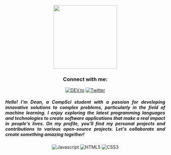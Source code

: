 <!-- Machine Learning GIF -->
<div id="header" align="center">
    <img src="https://media.giphy.com/media/v1.Y2lkPTc5MGI3NjExZjBjMjg2ZmU5NzRjZTQ4ZjZmMTEwYmQ2NzQyZDUyNTRiMzllNWJmNSZlcD12MV9pbnRlcm5hbF9naWZzX2dpZklkJmN0PXM/F04IIH8SwCB6iBa36I/giphy-downsized-large.gif" height="200px" width="auto">
</div>

<!-- Social Links -->
<h3 align="center">Connect with me:</h3>
<p align="center">
<a href="https://dev.to/deanjdev" target="blank"><img src="https://img.shields.io/badge/-deanjdev-blue?logo=twitter&logoColor=white&style=for-the-badge&logoWidth=20" alt="DEV.to"></a>
<a href="https://twitter.com/deandotdev" target="_blank"><img src="https://img.shields.io/badge/-deandotdev-blue?logo=twitter&logoColor=white&style=for-the-badge&logoWidth=20" alt="Twitter"></a>
</p>

<!-- Introduction Message -->
<h5 align="justify">Hello! I'm Dean, a CompSci student with a passion for developing innovative solutions to complex problems, particularly in the field of machine learning. I enjoy exploring the latest programming languages and technologies to create software applications that make a real impact in people's lives. On my profile, you'll find my personal projects and contributions to various open-source projects. Let's collaborate and create something amazing together!</h5>





<!-- Languages -->
<div align="center">
    <img src="https://img.shields.io/badge/-JavaScript-F7DF1E?logo=javascript&logoColor=black&style=for-the-badge&logoWidth=20" alt="Javascript">
    <img src="https://img.shields.io/badge/-HTML5-E34F26?logo=html5&logoColor=white&style=for-the-badge&logoWidth=20" alt="HTML5">
    <img src="https://img.shields.io/badge/-CSS3-1572B6?logo=css3&logoColor=white&style=for-the-badge&logoWidth=20" alt="CSS3">
</div>


